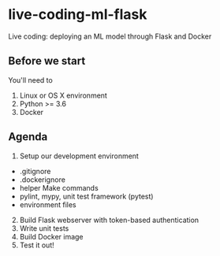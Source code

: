 # live-coding-ml-flask

Live coding: deploying an ML model through Flask and Docker

## Before we start

You'll need to
1. Linux or OS X environment
2. Python >= 3.6
3. Docker

## Agenda

1. Setup our development environment
  - .gitignore
  - .dockerignore
  - helper Make commands
  - pylint, mypy, unit test framework (pytest)
  - environment files
2. Build Flask webserver with token-based authentication
3. Write unit tests
4. Build Docker image
5. Test it out!
